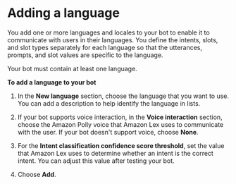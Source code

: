 # Adding a language<a name="build-language"></a>

You add one or more languages and locales to your bot to enable it to communicate with users in their languages\. You define the intents, slots, and slot types separately for each language so that the utterances, prompts, and slot values are specific to the language\.

Your bot must contain at least one language\.

**To add a language to your bot**

1. In the **New language** section, choose the language that you want to use\. You can add a description to help identify the language in lists\.

1. If your bot supports voice interaction, in the **Voice interaction** section, choose the Amazon Polly voice that Amazon Lex uses to communicate with the user\. If your bot doesn't support voice, choose **None**\.

1. For the **Intent classification confidence score threshold**, set the value that Amazon Lex uses to determine whether an intent is the correct intent\. You can adjust this value after testing your bot\.

1. Choose **Add**\.
